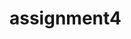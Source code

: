 <html lang="en">
  <head>
    <meta charset="utf-8">
    <script src="script.js"></script>
  </head>
<body>
  <h1>assignment4</h1>
</body>
</html>
